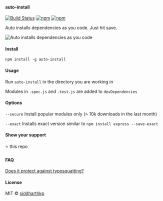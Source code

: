 #### auto-install

[![Build
Status](https://travis-ci.org/siddharthkp/auto-install.svg)](https://travis-ci.org/siddharthkp/auto-install)
[![npm](https://img.shields.io/npm/v/auto-install.svg?maxAge=3600)](https://www.npmjs.com/package/auto-install)
[![npm](https://img.shields.io/npm/dm/auto-install.svg?maxAge=3600)](https://www.npmjs.com/package/auto-install)

Auto installs dependencies as you code. Just hit save.

![Auto installs dependencies as you code](https://dl.dropboxusercontent.com/u/23355164/auto-install.gif)

#### Install

`npm install -g auto-install`

#### Usage

Run `auto-install` in the directory you are working in

Modules in `.spec.js` and `.test.js` are added to `devDependencies`

#### Options

`--secure`  Install popular modules only (> 10k downloads in the last month)

`--exact`   Installs exact version similar to `npm install express --save-exact`

#### Show your support

:star: this repo

#### FAQ

[Does it protect against typosquatting?](https://github.com/siddharthkp/auto-install/issues/6)

#### License

MIT © [siddharthkp](https://github.com/siddharthkp)

